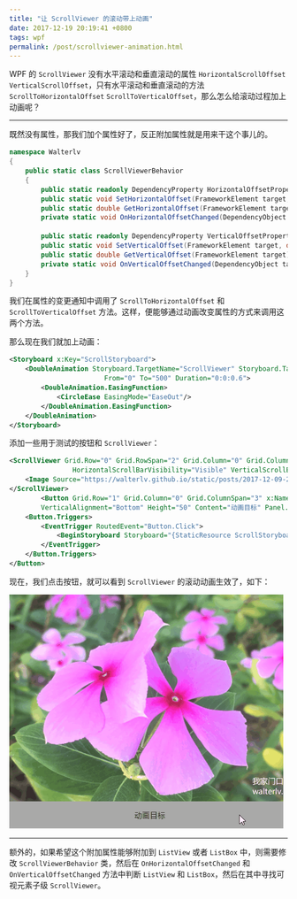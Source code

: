 ```yaml
---
title: "让 ScrollViewer 的滚动带上动画"
date: 2017-12-19 20:19:41 +0800
tags: wpf
permalink: /post/scrollviewer-animation.html
---
```


WPF 的 `ScrollViewer` 没有水平滚动和垂直滚动的属性 `HorizontalScrollOffset` `VerticalScrollOffset`，只有水平滚动和垂直滚动的方法 `ScrollToHorizontalOffset` `ScrollToVerticalOffset`，那么怎么给滚动过程加上动画呢？

---

既然没有属性，那我们加个属性好了，反正附加属性就是用来干这个事儿的。

```csharp
namespace Walterlv
{
    public static class ScrollViewerBehavior
    {
        public static readonly DependencyProperty HorizontalOffsetProperty = DependencyProperty.RegisterAttached("HorizontalOffset", typeof(double), typeof(ScrollViewerBehavior), new UIPropertyMetadata(0.0, OnHorizontalOffsetChanged));
        public static void SetHorizontalOffset(FrameworkElement target, double value) => target.SetValue(HorizontalOffsetProperty, value);
        public static double GetHorizontalOffset(FrameworkElement target) => (double)target.GetValue(HorizontalOffsetProperty);
        private static void OnHorizontalOffsetChanged(DependencyObject target, DependencyPropertyChangedEventArgs e) => (target as ScrollViewer)?.ScrollToHorizontalOffset((double)e.NewValue);

        public static readonly DependencyProperty VerticalOffsetProperty = DependencyProperty.RegisterAttached("VerticalOffset", typeof(double), typeof(ScrollViewerBehavior), new UIPropertyMetadata(0.0, OnVerticalOffsetChanged));
        public static void SetVerticalOffset(FrameworkElement target, double value) => target.SetValue(VerticalOffsetProperty, value);
        public static double GetVerticalOffset(FrameworkElement target) => (double)target.GetValue(VerticalOffsetProperty);
        private static void OnVerticalOffsetChanged(DependencyObject target, DependencyPropertyChangedEventArgs e) => (target as ScrollViewer)?.ScrollToVerticalOffset((double)e.NewValue);
    }
}
```

我们在属性的变更通知中调用了 `ScrollToHorizontalOffset` 和 `ScrollToVerticalOffset` 方法。这样，便能够通过动画改变属性的方式来调用这两个方法。

那么现在我们就加上动画：

```xml
<Storyboard x:Key="ScrollStoryboard">
    <DoubleAnimation Storyboard.TargetName="ScrollViewer" Storyboard.TargetProperty="(walterlv:ScrollViewerBehavior.HorizontalOffset)"
                        From="0" To="500" Duration="0:0:0.6">
        <DoubleAnimation.EasingFunction>
            <CircleEase EasingMode="EaseOut"/>
        </DoubleAnimation.EasingFunction>
    </DoubleAnimation>
</Storyboard>
```

添加一些用于测试的按钮和 `ScrollViewer`：

```xml
<ScrollViewer Grid.Row="0" Grid.RowSpan="2" Grid.Column="0" Grid.ColumnSpan="3" x:Name="ScrollViewer"
                HorizontalScrollBarVisibility="Visible" VerticalScrollBarVisibility="Visible">
    <Image Source="https://walterlv.github.io/static/posts/2017-12-09-21-19-50.png" Width="1000"/>
</ScrollViewer>
        <Button Grid.Row="1" Grid.Column="0" Grid.ColumnSpan="3" x:Name="ConnectionDestination"
        VerticalAlignment="Bottom" Height="50" Content="动画目标" Panel.ZIndex="1">
    <Button.Triggers>
        <EventTrigger RoutedEvent="Button.Click">
            <BeginStoryboard Storyboard="{StaticResource ScrollStoryboard}"/>
        </EventTrigger>
    </Button.Triggers>
</Button>
```

现在，我们点击按钮，就可以看到 `ScrollViewer` 的滚动动画生效了，如下：

![动画效果](/static/posts/2017-12-19-scroll-viewer-animation.gif)

---

额外的，如果希望这个附加属性能够附加到 `ListView` 或者 `ListBox` 中，则需要修改 `ScrollViewerBehavior` 类，然后在 `OnHorizontalOffsetChanged` 和 `OnVerticalOffsetChanged` 方法中判断 `ListView` 和 `ListBox`，然后在其中寻找可视元素子级 `ScrollViewer`。

